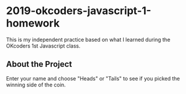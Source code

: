 # 2019-okcoders-javascript-1-homework

This is my independent practice based on what I learned during the OKcoders 1st Javascript class.

## About the Project

Enter your name and choose "Heads" or "Tails" to see if you picked the winning side of the coin.